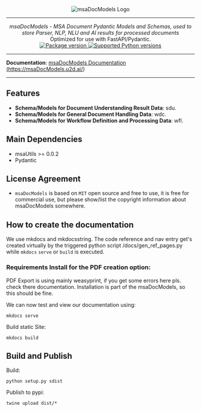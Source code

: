 <p align="center">
  <img src="http://logos.u2d.ai/msaDocModels_logo.png?raw=true" alt="msaDocModels Logo"/>
</p>

------
<p align="center">
    <em>msaDocModels - MSA Document Pydantic Models and Schemas, used to store Parser, NLP, NLU and AI results for processed documents</em>
<br>
    Optimized for use with FastAPI/Pydantic.
<br>
  <a href="https://pypi.org/project/msaDocModels" target="_blank">
      <img src="https://img.shields.io/pypi/v/msaDocModels?color=%2334D058&label=pypi%20package" alt="Package version">
  </a>
  <a href="https://pypi.org/project/msaDocModels" target="_blank">
      <img src="https://img.shields.io/pypi/pyversions/msaDocModels.svg?color=%2334D058" alt="Supported Python versions">
  </a>
</p>

------

**Documentation**: <a href="https://msaDocModels.u2d.ai/" target="_blank">msaDocModels Documentation (https://msaDocModels.u2d.ai/)</a>

------

## Features
- **Schema/Models for Document Understanding Result Data**: sdu.
- **Schema/Models for General Document Handling Data**: wdc.
- **Schema/Models for Workflow Definition and Processing Data**: wfl.


## Main Dependencies

- msaUtils >= 0.0.2
- Pydantic



## License Agreement

- `msaDocModels` is based on `MIT` open source and free to use, it is free for commercial use, but please show/list the copyright information about msaDocModels somewhere.


## How to create the documentation

We use mkdocs and mkdocsstring. The code reference and nav entry get's created virtually by the triggered python script /docs/gen_ref_pages.py while ``mkdocs`` ``serve`` or ``build`` is executed.

### Requirements Install for the PDF creation option:
PDF Export is using mainly weasyprint, if you get some errors here pls. check there documentation. Installation is part of the msaDocModels, so this should be fine.

We can now test and view our documentation using:

    mkdocs serve

Build static Site:

    mkdocs build


## Build and Publish
  
Build:  

    python setup.py sdist

Publish to pypi:

    twine upload dist/*
